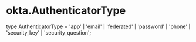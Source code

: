 # okta.AuthenticatorType

type AuthenticatorType = 'app' | 'email' | 'federated' | 'password' | 'phone' | 'security_key' | 'security_question';


